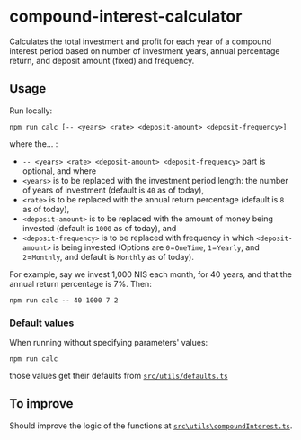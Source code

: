 # compound-interest-calculator

Calculates the total investment and profit for each year of a compound interest period based on number of investment years, annual percentage return, and deposit amount (fixed) and frequency.

## Usage

Run locally:

```
npm run calc [-- <years> <rate> <deposit-amount> <deposit-frequency>]
```

where the... :

- `-- <years> <rate> <deposit-amount> <deposit-frequency>` part is optional, and where
- `<years>` is to be replaced with the investment period length: the number of years of investment (default is `40` as of today),
- `<rate>` is to be replaced with the annual return percentage (default is `8` as of today),
- `<deposit-amount>` is to be replaced with the amount of money being invested (default is `1000` as of today), and
- `<deposit-frequency>` is to be replaced with frequency in which `<deposit-amount>` is being invested (Options are `0`=`OneTime`, `1`=`Yearly`, and `2`=`Monthly`, and default is `Monthly` as of today).

For example, say we invest 1,000 NIS each month, for 40 years, and that the annual return percentage is 7%. Then:

```
npm run calc -- 40 1000 7 2
```

### Default values

When running without specifying parameters' values:

```
npm run calc
```

those values get their defaults from [`src/utils/defaults.ts`](src/utils/defaults.ts)

## To improve

Should improve the logic of the functions at [`src\utils\compoundInterest.ts`](src\utils\compoundInterest.ts).
